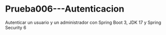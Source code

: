 # Prueba006---Autenticacion
Autenticar un usuario y un administrador con Spring Boot 3, JDK 17 y Spring Security 6
